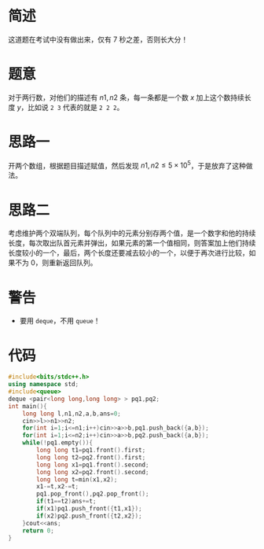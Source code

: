 # 简述
这道题在考试中没有做出来，仅有 $7$ 秒之差，否则长大分！
# 题意
对于两行数，对他们的描述有 $n1,n2$ 条，每一条都是一个数 $x$ 加上这个数持续长度 $y$，比如说 `2 3` 代表的就是 `2 2 2`。
# 思路一
开两个数组，根据题目描述赋值，然后发现 $n1,n2 \leq 5 \times 10^5$，于是放弃了这种做法。
# 思路二
考虑维护两个双端队列，每个队列中的元素分别存两个值，是一个数字和他的持续长度，每次取出队首元素并弹出，如果元素的第一个值相同，则答案加上他们持续长度较小的一个，最后，两个长度还要减去较小的一个，以便于再次进行比较，如果不为 $0$，则重新返回队列。
# 警告
- 要用 `deque`，不用 `queue`！
# 代码
```cpp
#include<bits/stdc++.h>
using namespace std;
#include<queue>
deque <pair<long long,long long> > pq1,pq2;
int main(){
	long long l,n1,n2,a,b,ans=0;
	cin>>l>>n1>>n2;
	for(int i=1;i<=n1;i++)cin>>a>>b,pq1.push_back({a,b});
	for(int i=1;i<=n2;i++)cin>>a>>b,pq2.push_back({a,b});
	while(!pq1.empty()){
		long long t1=pq1.front().first;
		long long t2=pq2.front().first;
		long long x1=pq1.front().second;
		long long x2=pq2.front().second;
		long long t=min(x1,x2);
		x1-=t,x2-=t;
		pq1.pop_front(),pq2.pop_front();
		if(t1==t2)ans+=t;
		if(x1)pq1.push_front({t1,x1});
		if(x2)pq2.push_front({t2,x2});
	}cout<<ans;
	return 0;
}

```